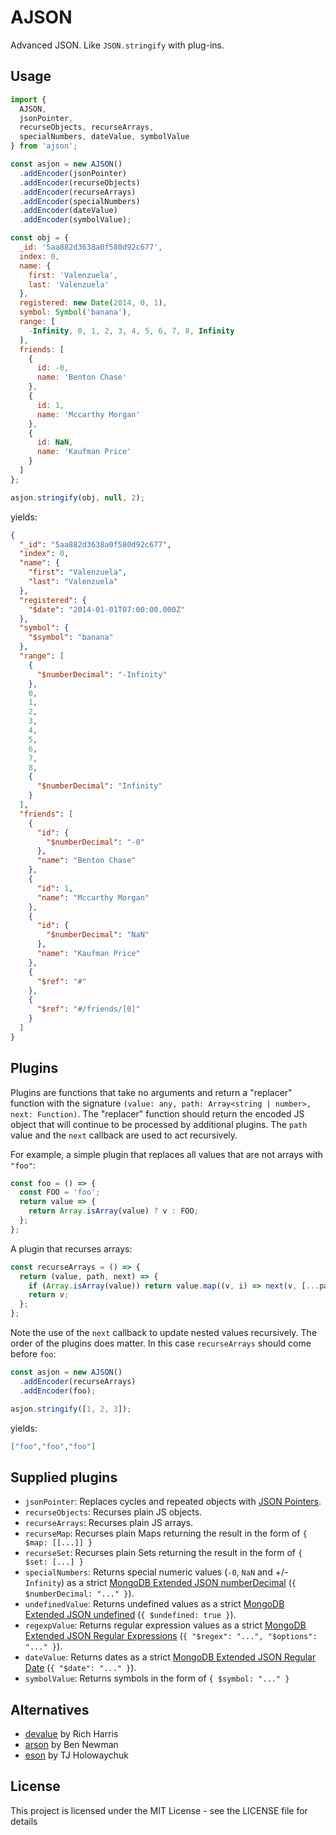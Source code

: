 # AJSON

Advanced JSON. Like `JSON.stringify` with plug-ins.

## Usage

```js
import { 
  AJSON,
  jsonPointer,
  recurseObjects, recurseArrays,
  specialNumbers, dateValue, symbolValue
} from 'ajson';

const asjon = new AJSON()
  .addEncoder(jsonPointer)
  .addEncoder(recurseObjects)
  .addEncoder(recurseArrays)
  .addEncoder(specialNumbers)
  .addEncoder(dateValue)
  .addEncoder(symbolValue);

const obj = {
  _id: '5aa882d3638a0f580d92c677',
  index: 0,
  name: {
    first: 'Valenzuela',
    last: 'Valenzuela'
  },
  registered: new Date(2014, 0, 1),
  symbol: Symbol('banana'),
  range: [
    -Infinity, 0, 1, 2, 3, 4, 5, 6, 7, 8, Infinity
  ],
  friends: [
    {
      id: -0,
      name: 'Benton Chase'
    },
    {
      id: 1,
      name: 'Mccarthy Morgan'
    },
    {
      id: NaN,
      name: 'Kaufman Price'
    }
  ]
};

asjon.stringify(obj, null, 2);
```

yields:

```json
{
  "_id": "5aa882d3638a0f580d92c677",
  "index": 0,
  "name": {
    "first": "Valenzuela",
    "last": "Valenzuela"
  },
  "registered": {
    "$date": "2014-01-01T07:00:00.000Z"
  },
  "symbol": {
    "$symbol": "banana"
  },
  "range": [
    {
      "$numberDecimal": "-Infinity"
    },
    0,
    1,
    2,
    3,
    4,
    5,
    6,
    7,
    8,
    {
      "$numberDecimal": "Infinity"
    }
  ],
  "friends": [
    {
      "id": {
        "$numberDecimal": "-0"
      },
      "name": "Benton Chase"
    },
    {
      "id": 1,
      "name": "Mccarthy Morgan"
    },
    {
      "id": {
        "$numberDecimal": "NaN"
      },
      "name": "Kaufman Price"
    },
    {
      "$ref": "#"
    },
    {
      "$ref": "#/friends/[0]"
    }
  ]
}
```

## Plugins

Plugins are functions that take no arguments and return a "replacer" function with the signature `(value: any, path: Array<string | number>, next: Function)`.  The "replacer" function should return the encoded JS object that will continue to be processed by additional plugins.  The `path` value and the `next` callback are used to act recursively.

For example, a simple plugin that replaces all values that are not arrays with `"foo"`:

```ts
const foo = () => {
  const FOO = 'foo';
  return value => {
    return Array.isArray(value) ? v : FOO;
  };
};
```

A plugin that recurses arrays:

```ts
const recurseArrays = () => {
  return (value, path, next) => {
    if (Array.isArray(value)) return value.map((v, i) => next(v, [...path, i]));
    return v;
  };
};
```

Note the use of the `next` callback to update nested values recursively.  The order of the plugins does matter.  In this case `recurseArrays` should come before `foo`:

```ts
const asjon = new AJSON()
  .addEncoder(recurseArrays)
  .addEncoder(foo);

asjon.stringify([1, 2, 3]);
```

yields:

```json
["foo","foo","foo"]
```

## Supplied plugins

* `jsonPointer`: Replaces cycles and repeated objects with [JSON Pointers](https://tools.ietf.org/html/rfc6901).
* `recurseObjects`: Recurses plain JS objects.
* `recurseArrays`: Recurses plain JS arrays.
* `recurseMap`: Recurses plain Maps returning the result in the form of `{ $map: [[...]] }`
* `recurseSet`: Recurses plain Sets returning the result in the form of `{ $set: [...] }`
* `specialNumbers`: Returns special numeric values (`-0`, `NaN` and +/-`Infinity`) as a strict [MongoDB Extended JSON numberDecimal](https://docs.mongodb.com/manual/reference/mongodb-extended-json/#numberdecimal) (`{ $numberDecimal: "..." }`).
* `undefinedValue`: Returns undefined values as a strict [MongoDB Extended JSON undefined](https://docs.mongodb.com/manual/reference/mongodb-extended-json/#undefined-type) (`{ $undefined: true }`).
* `regexpValue`: Returns regular expression values as a strict [MongoDB Extended JSON Regular Expressions](https://docs.mongodb.com/manual/reference/mongodb-extended-json/#regular-expression) (`{ "$regex": "...", "$options": "..." }`).
* `dateValue`: Returns dates as a strict [MongoDB Extended JSON Regular Date](https://docs.mongodb.com/manual/reference/mongodb-extended-json/#date) (`{ "$date": "..." }`).
* `symbolValue`: Returns symbols in the form of `{ $symbol: "..." }`

## Alternatives

* [devalue](https://github.com/Rich-Harris/devalue) by Rich Harris
* [arson](https://github.com/benjamn/arson) by Ben Newman
* [eson](https://github.com/tj/eson) by TJ Holowaychuk

## License

This project is licensed under the MIT License - see the LICENSE file for details
